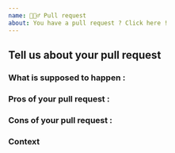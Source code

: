 ```yaml
---
name: 💁🏻‍♂️ Pull request
about: You have a pull request ? Click here ! 
---
```


## Tell us about your pull request

### What is supposed to happen :

### Pros of your pull request :

### Cons of your pull request :

### Context
